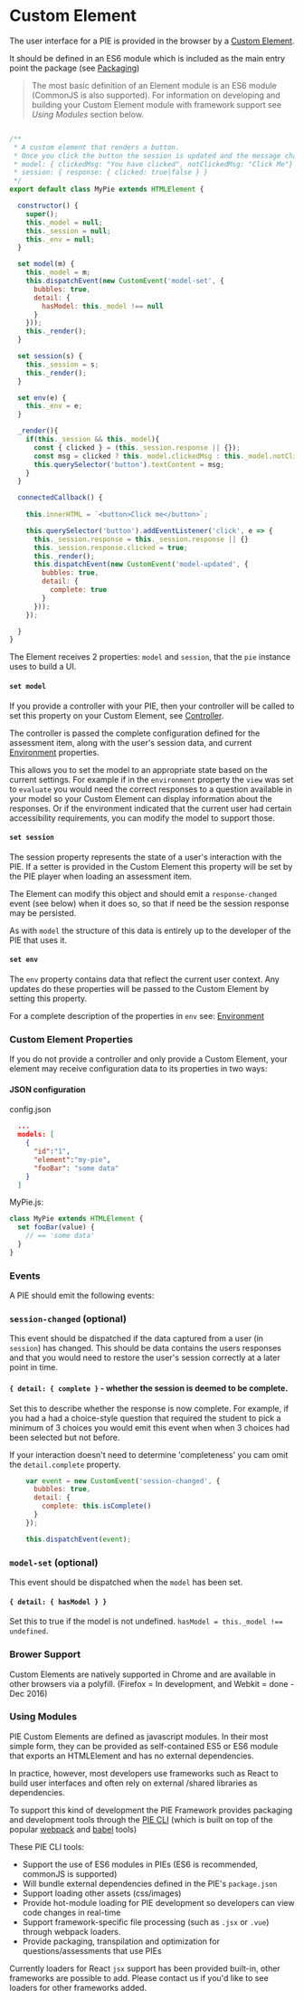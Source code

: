 # Custom Element

The user interface for a PIE is provided in the browser by a [Custom Element](https://www.w3.org/TR/custom-elements/).

It should be defined in an ES6 module which is included as the main entry point the package (see [Packaging](packaging.md))

> The most basic definition of an Element module is an ES6 module (CommonJS is also supported).
> For information on developing and building your Custom Element module with framework support see *Using Modules* section below.


```javascript

/**
 * A custom element that renders a button. 
 * Once you click the button the session is updated and the message changes.
 * model: { clickedMsg: "You have clicked", notClickedMsg: "Click Me"}
 * session: { response: { clicked: true|false } } 
 */
export default class MyPie extends HTMLElement {

  constructor() {
    super();
    this._model = null;
    this._session = null;
    this._env = null;
  }

  set model(m) {
    this._model = m;
    this.dispatchEvent(new CustomEvent('model-set', {
      bubbles: true,
      detail: {
        hasModel: this._model !== null 
      }
    }));
    this._render();
  }

  set session(s) {
    this._session = s;
    this._render();
  }

  set env(e) {
    this._env = e;   
  }

  _render(){
    if(this._session && this._model){
      const { clicked } = (this._session.response || {});
      const msg = clicked ? this._model.clickedMsg : this._model.notClickedMsg;
      this.querySelector('button').textContent = msg;
    }
  }

  connectedCallback() {
    
    this.innerHTML = `<button>Click me</button>`;

    this.querySelector('button').addEventListener('click', e => {
      this._session.response = this._session.response || {}
      this._session.response.clicked = true;
      this._render();
      this.dispatchEvent(new CustomEvent('model-updated', {
        bubbles: true,
        detail: {
          complete: true 
        }
      }));
    });

  }
}
```

The Element receives 2 properties: `model` and `session`, that the `pie` instance uses to build a UI.


#### `set model`

If you provide a controller with your PIE, then your controller will be called to set this property on your Custom Element, see [Controller](./controller.md).

The controller is passed the complete configuration defined for the assessment item, along with the user's session data, and current [Environment](./environment.md) properties.

This allows you to set the model to an appropriate state based on the current settings. For example if in the `environment` property the `view` was set to `evaluate` you would need the correct responses to a question available in your model so your Custom Element can display information about the responses. Or if the environment indicated that the current user had certain accessibility requirements, you can modify the model to support those.



#### `set session`

The session property represents the state of a user's interaction with the PIE. If a setter is provided in the Custom Element this property will be set by the PIE player when loading an assessment item. 

The Element can modify this object and should emit a `response-changed` event (see below) when it does so, so that if need be the session response may be persisted.

As with `model` the structure of this data is entirely up to the developer of the PIE that uses it.

#### `set env`

The `env` property contains data that reflect the current user context. Any updates do these properties will be passed to the Custom Element by setting this property.

For a complete description of the properties in `env` see: [Environment](environment.md)

### Custom Element Properties

If you do not provide a controller and only provide a Custom Element, your element may receive configuration data to its properties in two ways:

#### JSON configuration

config.json
```json
  ...
  models: [
    {
      "id":"1",
      "element":"my-pie",
      "fooBar": "some data"
    }
  ]
```

MyPie.js:
```javascript
class MyPie extends HTMLElement {
  set fooBar(value) {
    // == 'some data'
  }
}
```


### Events

A PIE should emit the following events:


###  `session-changed` (optional)

This event should be dispatched if the data captured from a user (in `session`) has changed. 
This should be data contains the users responses and that you would need to restore the user's session correctly at a later point in time.

#### `{ detail: { complete }` - whether the session is deemed to be complete.

Set this to describe whether the response is now complete. For example, if you had a had a choice-style question that required the student to pick a minimum of 3 choices you would emit this event when when 3 choices had been selected but not before.

If your interaction doesn't need to determine 'completeness' you cam omit the `detail.complete` property.

```javascript
    var event = new CustomEvent('session-changed', {
      bubbles: true,
      detail: {
        complete: this.isComplete()
      }
    });

    this.dispatchEvent(event);
```

### `model-set` (optional)

This event should be dispatched when the `model` has been set.

#### `{ detail: { hasModel } }` 
Set this to true if the model is not undefined. `hasModel = this._model !== undefined`.

### Brower Support

Custom Elements are natively supported in Chrome and are available in other browsers via a polyfill. (Firefox = In development,  and Webkit = done - Dec 2016)


### Using Modules

PIE Custom Elements are defined as javascript modules. In their most simple form, they can be provided as self-contained ES5 or ES6 module that exports an HTMLElement and has no external dependencies.

In practice, however, most developers use frameworks such as React to build user interfaces and often rely on external /shared libraries as dependencies.

To support this kind of development the PIE Framework provides packaging and development tools through the [PIE CLI](https://github.com/PieLabs/pie-cli) (which is built on top of the popular [webpack](https://webpack.github.io/) and [babel](https://babeljs.io) tools)

These PIE CLI tools:

 - Support the use of ES6 modules in PIEs (ES6 is recommended, commonJS is supported)
 - Will bundle external dependencies defined in the PIE's `package.json`
 - Support loading other assets (css/images)
 - Provide hot-module loading for PIE development so developers can view code changes in real-time
 - Support framework-specific file processing (such as `.jsx` or `.vue`) through webpack loaders.
 - Provide packaging, transpilation and optimization for questions/assessments that use PIEs

 Currently loaders for React `jsx` support has been provided built-in, other frameworks are possible to add. Please contact us if you'd like to see loaders for other frameworks added. 
